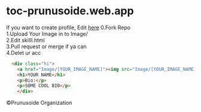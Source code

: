# toc-prunusoide.web.app
If you want to create profile, Edit <a href="./skill.html">here</a>
0.Fork Repo<br/>
1.Upload Your Image in to Image/<br/>
2.Edit skilll.html<br/>
3.Pull request or merge if ya can<br/>
4.Delet ur acc<br/>

```html
  <div class="hi">
    <a href="Image/[YOUR_IMAGE_NAME]"><img src="Image/[YOUR_IMAGE_NAME]"alt="" style="width: 300px; height: 300px;" role="img"></a>
    <h1>YOUR NAME</h1>
    <p>Bio:</p>
    <p>SOME COOL BIO</p>
    </div>
```

©Prunusoide Organization
